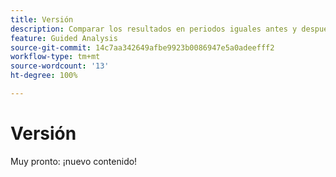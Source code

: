 ```yaml
---
title: Versión
description: Comparar los resultados en periodos iguales antes y después de la liberación.
feature: Guided Analysis
source-git-commit: 14c7aa342649afbe9923b0086947e5a0adeefff2
workflow-type: tm+mt
source-wordcount: '13'
ht-degree: 100%

---
```


# Versión

Muy pronto: ¡nuevo contenido!
